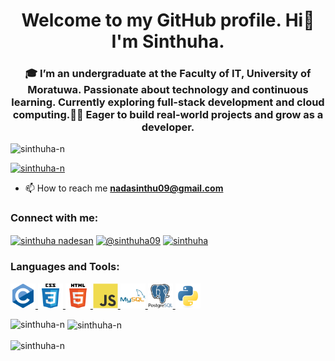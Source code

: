 <h1 align="center">Welcome to my GitHub profile. Hi🙌 I'm Sinthuha.</h1>
<h3 align="center">🎓 I’m an undergraduate at the Faculty of IT, University of Moratuwa. Passionate about technology and continuous learning. Currently exploring full-stack development and cloud computing.👩‍💻 Eager to build real-world projects and grow as a developer.</h3>

<p align="left"> <img src="https://komarev.com/ghpvc/?username=sinthuha-n&label=Profile%20views&color=0e75b6&style=flat" alt="sinthuha-n" /> </p>

<p align="left"> <a href="https://github.com/ryo-ma/github-profile-trophy"><img src="https://github-profile-trophy.vercel.app/?username=sinthuha-n" alt="sinthuha-n" /></a> </p>

- 📫 How to reach me **nadasinthu09@gmail.com**

<h3 align="left">Connect with me:</h3>
<p align="left">
<a href="https://linkedin.com/in/sinthuhanadesan"  target="blank"><img align="center" src="https://raw.githubusercontent.com/rahuldkjain/github-profile-readme-generator/master/src/images/icons/Social/linked-in-alt.svg" alt="sinthuha nadesan" height="30" width="40" /></a>
<a href="https://medium.com/@sinthuha09" target="blank"><img align="center" src="https://raw.githubusercontent.com/rahuldkjain/github-profile-readme-generator/master/src/images/icons/Social/medium.svg" alt="@sinthuha09" height="30" width="40" /></a>
<a href="https://www.hackerrank.com/sinthuha" target="blank"><img align="center" src="https://raw.githubusercontent.com/rahuldkjain/github-profile-readme-generator/master/src/images/icons/Social/hackerrank.svg" alt="sinthuha" height="30" width="40" /></a>
</p>

<h3 align="left">Languages and Tools:</h3>
<p align="left"> <a href="https://www.cprogramming.com/" target="_blank" rel="noreferrer"> <img src="https://raw.githubusercontent.com/devicons/devicon/master/icons/c/c-original.svg" alt="c" width="40" height="40"/> </a> <a href="https://www.w3schools.com/css/" target="_blank" rel="noreferrer"> <img src="https://raw.githubusercontent.com/devicons/devicon/master/icons/css3/css3-original-wordmark.svg" alt="css3" width="40" height="40"/> </a> <a href="https://www.w3.org/html/" target="_blank" rel="noreferrer"> <img src="https://raw.githubusercontent.com/devicons/devicon/master/icons/html5/html5-original-wordmark.svg" alt="html5" width="40" height="40"/> </a> <a href="https://developer.mozilla.org/en-US/docs/Web/JavaScript" target="_blank" rel="noreferrer"> <img src="https://raw.githubusercontent.com/devicons/devicon/master/icons/javascript/javascript-original.svg" alt="javascript" width="40" height="40"/> </a> <a href="https://www.mysql.com/" target="_blank" rel="noreferrer"> <img src="https://raw.githubusercontent.com/devicons/devicon/master/icons/mysql/mysql-original-wordmark.svg" alt="mysql" width="40" height="40"/> </a> <a href="https://www.postgresql.org" target="_blank" rel="noreferrer"> <img src="https://raw.githubusercontent.com/devicons/devicon/master/icons/postgresql/postgresql-original-wordmark.svg" alt="postgresql" width="40" height="40"/> </a> <a href="https://www.python.org" target="_blank" rel="noreferrer"> <img src="https://raw.githubusercontent.com/devicons/devicon/master/icons/python/python-original.svg" alt="python" width="40" height="40"/> </a> </p>

<p><img align="left" src="https://github-readme-stats.vercel.app/api/top-langs?username=sinthuha-n&show_icons=true&locale=en&layout=compact" alt="sinthuha-n" /></p>

<p>&nbsp;<img align="center" src="https://github-readme-stats.vercel.app/api?username=sinthuha-n&show_icons=true&locale=en" alt="sinthuha-n" /></p>

<p><img align="center" src="https://github-readme-streak-stats.herokuapp.com/?user=sinthuha-n&" alt="sinthuha-n" /></p>

